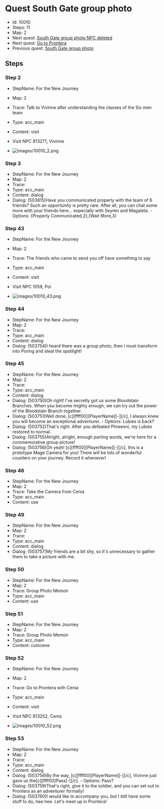 # Quest South Gate group photo

- Id: 10010
- Steps: 11
- Map: 2
- Next quest: [South Gate group photo NPC deleted](10120.md)
- Next quest: [Go to Prontera](40001.md)
- Previous quest: [South Gate group photo](10011.md)

## Steps

### Step 2
- StepName:  For the New Journey
- Map:  2
- Trace:  Talk to Vivinne after understanding the classes of the Six men team
- Type:  acc_main
- Content:  visit
- Visit NPC 813271, Vivinne

- ![images/10010_2.png](images/10010_2.png)


### Step 3
- StepName:  For the New Journey
- Map:  2
- Trace:  
- Type:  acc_main
- Content:  dialog
- Dialog: (503815)Have you communicated properly with the team of 6 friends? Such an opportunity is pretty rare. After all, you can chat some more with your friends here... especially with Seyren and Magaleta. - Options: {Properly Communicated,2},{Wait More,3}


### Step 43
- StepName:  For the New Journey
- Map:  2
- Trace:  The friends who came to send you off have something to say
- Type:  acc_main
- Content:  visit
- Visit NPC 1059, Poi

- ![images/10010_43.png](images/10010_43.png)


### Step 44
- StepName:  For the New Journey
- Map:  2
- Trace:  
- Type:  acc_main
- Content:  dialog
- Dialog: (503754)I heard there was a group photo, then I must transform into Poring and steal the spotlight!


### Step 45
- StepName:  For the New Journey
- Map:  2
- Trace:  
- Type:  acc_main
- Content:  dialog
- Dialog: (503750)Oh right! I've secretly got us some Bloodstain Branches. When you become mighty enough, we can try out the power of the Bloodstain Branch together.
- Dialog: (503751)Well done, [c][ffff00][PlayerName][-][/c], I always knew you will become an exceptional adventurer. - Options: Lubies is back?
- Dialog: (503752)That's right. After you defeated Phreeoni, my Lubies restored to normal.
- Dialog: (503755)Alright, alright, enough parting words, we're here for a commemorative group picture!
- Dialog: (503756)Oh yeah! [c][ffff00][PlayerName][-][/c], this is a prototype Mage Camera for you! There will be lots of wonderful counters on your journey. Record it whenever!


### Step 46
- StepName:  For the New Journey
- Map:  2
- Trace:  Take the Camera from Cenia
- Type:  acc_main
- Content:  use


### Step 49
- StepName:  For the New Journey
- Map:  2
- Trace:  
- Type:  acc_main
- Content:  dialog
- Dialog: (503757)My friends are a bit shy, so it's unnecessary to gather them to take a picture with me.


### Step 50
- StepName:  For the New Journey
- Map:  2
- Trace:  Group Photo Memoir
- Type:  acc_main
- Content:  use


### Step 51
- StepName:  For the New Journey
- Map:  2
- Trace:  Group Photo Memoir
- Type:  acc_main
- Content:  cutscene


### Step 52
- StepName:  For the New Journey
- Map:  2
- Trace:  Go to Prontera with Cenia
- Type:  acc_main
- Content:  visit
- Visit NPC 813252, Cenia

- ![images/10010_52.png](images/10010_52.png)


### Step 53
- StepName:  For the New Journey
- Map:  2
- Trace:  
- Type:  acc_main
- Content:  dialog
- Dialog: (503758)By the way, [c][ffff00][PlayerName][-][/c], Vivinne just gave us the[c][ffff00]Pass[-][/c]. - Options: Pass?
- Dialog: (503759)That's right, give it to the soldier, and you can set out to Prontera as an adventurer formally!
- Dialog: (503760)I would like to accompany you, but I still have some stuff to do, hee hee. Let's meet up in Prontera!


